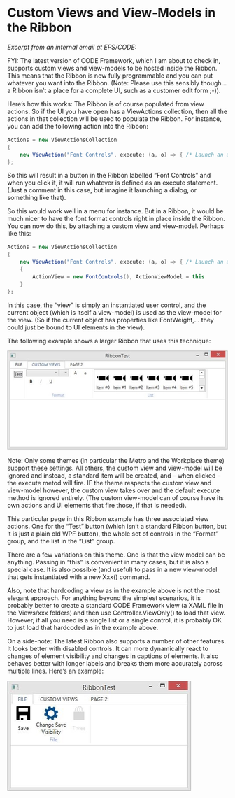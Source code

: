 ﻿# Custom Views and View-Models in the Ribbon

_Excerpt from an internal email at EPS/CODE:_

FYI: The latest version of CODE Framework, which I am about to check in, supports custom views and view-models to be hosted inside the Ribbon. This means that the Ribbon is now fully programmable and you can put whatever you want into the Ribbon. (Note: Please use this sensibly though… a Ribbon isn’t a place for a complete UI, such as a customer edit form ;-)).

Here’s how this works: The Ribbon is of course populated from view actions. So if the UI you have open has a ViewActions collection, then all the actions in that collection will be used to populate the Ribbon. For instance, you can add the following action into the Ribbon:

```cs
Actions = new ViewActionsCollection
{
    new ViewAction("Font Controls", execute: (a, o) => { /* Launch an action UI */ }
};
```

So this will result in a button in the Ribbon labelled “Font Controls” and when you click it, it will run whatever is defined as an execute statement. (Just a comment in this case, but imagine it launching a dialog, or something like that).

So this would work well in a menu for instance. But in a Ribbon, it would be much nicer to have the font format controls right in place inside the Ribbon. You can now do this, by attaching a custom view and view-model. Perhaps like this:

```cs
Actions = new ViewActionsCollection
{
    new ViewAction("Font Controls", execute: (a, o) => { /* Launch an action UI */ }) 
    {
        ActionView = new FontControls(), ActionViewModel = this
    }
};
```

In this case, the “view” is simply an instantiated user control, and the current object (which is itself a view-model) is used as the view-model for the view. (So if the current object has properties like FontWeight,… they could just be bound to UI elements in the view).

The following example shows a larger Ribbon that uses this technique:

![](Custom%20Views%20and%20View-Models%20in%20Ribbons%201.jpg)

Note: Only some themes (in particular the Metro and the Workplace theme) support these settings. All others, the custom view and view-model will be ignored and instead, a standard item will be created, and – when clicked – the execute metod will fire. IF the theme respects the custom view and view-model however, the custom view takes over and the default execute method is ignored entirely. (The custom view-model can of course have its own actions and UI elements that fire those, if that is needed).

This particular page in this Ribbon example has three associated view actions. One for the “Test” button (which isn’t a standard Ribbon button, but it is just a plain old WPF button), the whole set of controls in the “Format” group, and the list in the “List” group.

There are a few variations on this theme. One is that the view model can be anything. Passing in “this” is convenient in many cases, but it is also a special case. It is also possible (and useful) to pass in a new view-model that gets instantiated with a new Xxx() command.

Also, note that hardcoding a view as in the example above is not the most elegant approach. For anything beyond the simplest scenarios, it is probably better to create a standard CODE Framework view (a XAML file in the Views/xxx folders) and then use Controller.ViewOnly() to load that view. However, if all you need is a single list or a single control, it is probably OK to just load that hardcoded as in the example above.

On a side-note: The latest Ribbon also supports a number of other features. It looks better with disabled controls. It can more dynamically react to changes of element visibility and changes in captions of elements. It also behaves better with longer labels and breaks them more accurately across multiple lines. Here’s an example:

![](Custom%20Views%20and%20View-Models%20in%20Ribbons%202.jpg)